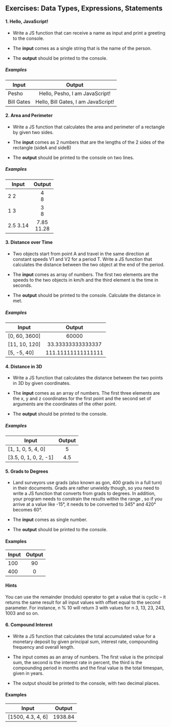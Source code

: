 ## Exercises: Data Types, Expressions, Statements

#### 1. Hello, JavaScript!

* Write a JS function that can receive a name as input and print a greeting to the console.

* The <b>input</b> comes as a single string that is the name of the person.

* The <b>output</b> should be printed to the console.

##### Examples

| Input      | Output        |
| -----------|:-------------:|
| Pesho | Hello, Pesho, I am JavaScript!| 
| Bill Gates | Hello, Bill Gates, I am JavaScript!|

#### 2. Area and Perimeter

* Write a JS function that calculates the area and perimeter of a rectangle by given two sides.

* The <b>input</b> comes as 2 numbers that are the lengths of the 2 sides of the rectangle (sideA and sideB)

* The <b>output</b> should be printed to the console on two lines.

##### Examples 

| Input      | Output        |
| -----------|:-------------:|
| 2 2 | 4<br> 8 | 
|1 3 |  3<br> 8|
|2.5 3.14 | 7.85<br> 11.28|

#### 3. Distance over Time

* Two objects start from point A and travel in the same direction at constant speeds V1 and V2 for a period T. Write a JS function that calculates the distance between the two object at the end of the period.

* The <b>input</b> comes as array of numbers. The first two elements are the speeds to the two objects in km/h and the third element is the time in seconds.

* The <b>output</b> should be printed to the console. Calculate the distance in met.

##### Examples 

| Input      | Output        |
| -----------|:-------------:|
| [0, 60, 3600] | 60000 | 
| [11, 10, 120] | 33.33333333333337|
|  [5, -5, 40] | 111.11111111111111|

#### 4. Distance in 3D

* Write a JS function that calculates the distance between the two points in 3D by given coordinates.

* The <b>input</b> comes as an array of numbers. The first three elements are the x, y and z coordinates for the first point and the second set of arguments are the coordinates of the other point.

* The <b> output</b> should be printed to the console.

##### Examples 

| Input      | Output        |
| -----------|:-------------:|
| [1, 1, 0, 5, 4, 0] | 5 | 
| [3.5, 0, 1, 0, 2, -1] | 4.5|

#### 5. Grads to Degrees

* Land surveyors use grads (also known as gon, 400 grads in a full turn) in their documents. Grads are rather unwieldy though, so you need to write a JS function that converts from grads to degrees. In addition, your program needs to constrain the results within the range , so if you arrive at a value like -15°, it needs to be converted to 345° and 420° becomes 60°.

* The <b>input</b> comes as single number.

* The <b>output</b> should be printed to the console.

#### Examples

| Input      | Output        |
| -----------|:-------------:|
| 100 | 90 | 
| 400 | 0|

#### Hints 

You can use the remainder (modulo) operator to get a value that is cyclic – it returns the same result for all input values with offset equal to the second parameter. For instance, n % 10 will return 3 with values for n 3, 13, 23, 243, 1003 and so on.

#### 6. Compound Interest

* Write a JS function that calculates the total accumulated value for a monetary deposit by given principal sum, interest rate, compounding frequency and overall length.

* The input comes as an array of numbers. The first value is the principal sum, the second is the interest rate in percent, the third is the compounding period in months and the final value is the total timespan, given in years.

* The output should be printed to the console, with two decimal places.

#### Examples 

| Input      | Output        |
| -----------|:-------------:|
| [1500, 4.3, 4, 6] | 1938.84 | 
